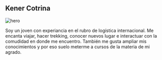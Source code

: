 ## Kener Cotrina
![hero](https://github.com/user-attachments/assets/61b9f406-85e6-4737-970f-1abf558d95d3)

Soy un joven con experiancia en el rubro de logística internacional. Me encanta viajar, hacer trekking, conocer nuevos lugar e interactuar con la comudidad en donde me encuentro. También me gusta ampliar mis conocimientos y por eso suelo meterme a cursos de la materia de mi agrado.

